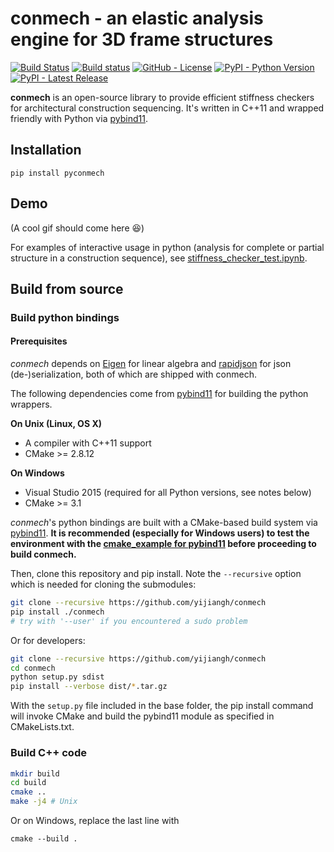 # conmech - an elastic analysis engine for 3D frame structures
[![Build Status](https://travis-ci.com/yijiangh/conmech.svg?branch=master)](https://travis-ci.com/yijiangh/conmech)
[![Build status](https://ci.appveyor.com/api/projects/status/k0f10bas2fj4uqww/branch/master?svg=true)](https://ci.appveyor.com/project/yijiangh/conmech/branch/master)
[![GitHub - License](https://img.shields.io/github/license/yijiangh/conmech)](./LICENSE)
[![PyPI - Python Version](https://img.shields.io/badge/python-2.5+|3.x-blue)](https://pypi.org/project/pyconmech/)
[![PyPI - Latest Release](https://img.shields.io/badge/pypi-v0.1.1-orange)](https://pypi.org/project/pyconmech/)

**conmech** is an open-source library to provide efficient stiffness checkers for architectural construction sequencing. It's written in C++11 and wrapped friendly with Python via [pybind11].

## Installation

```
pip install pyconmech
```

## Demo

(A cool gif should come here :satisfied:)

For examples of interactive usage in python (analysis for complete or partial structure in a construction sequence), see [stiffness_checker_test.ipynb](src/bindings/pyconmech/test/stiffness_checker_test.ipynb).

## Build from source

### Build python bindings
#### Prerequisites
*conmech* depends on [Eigen](http://eigen.tuxfamily.org/index.php?title=Main_Page) for linear algebra and [rapidjson](https://github.com/Tencent/rapidjson) for json (de-)serialization, both of which are shipped with conmech.

The following dependencies come from [pybind11] for building the python wrappers.

**On Unix (Linux, OS X)**

* A compiler with C++11 support
* CMake >= 2.8.12

**On Windows**

* Visual Studio 2015 (required for all Python versions, see notes below)
* CMake >= 3.1

*conmech*'s python bindings are built with a CMake-based build system via [pybind11].
**It is recommended (especially for Windows users) to test the environment with the [cmake_example for pybind11](https://github.com/pybind/cmake_example) before proceeding to build conmech.**

Then, clone this repository and pip install. Note the `--recursive` option which is needed for cloning the submodules:

```bash
git clone --recursive https://github.com/yijiangh/conmech
pip install ./conmech
# try with '--user' if you encountered a sudo problem
```

Or for developers:

```bash
git clone --recursive https://github.com/yijiangh/conmech
cd conmech
python setup.py sdist
pip install --verbose dist/*.tar.gz
```

With the `setup.py` file included in the base folder, the pip install command will invoke CMake and build the pybind11 module as specified in CMakeLists.txt.

### Build C++ code

```bash
mkdir build
cd build
cmake ..
make -j4 # Unix
```
Or on Windows, replace the last line with
```
cmake --build .
```

[pybind11]: https://github.com/pybind/pybind11
[eigen]: http://eigen.tuxfamily.org/index.php?title=Main_Page
[BLAS]: https://www.netlib.org/blas/
[LAPACK]: http://www.netlib.org/lapack/
